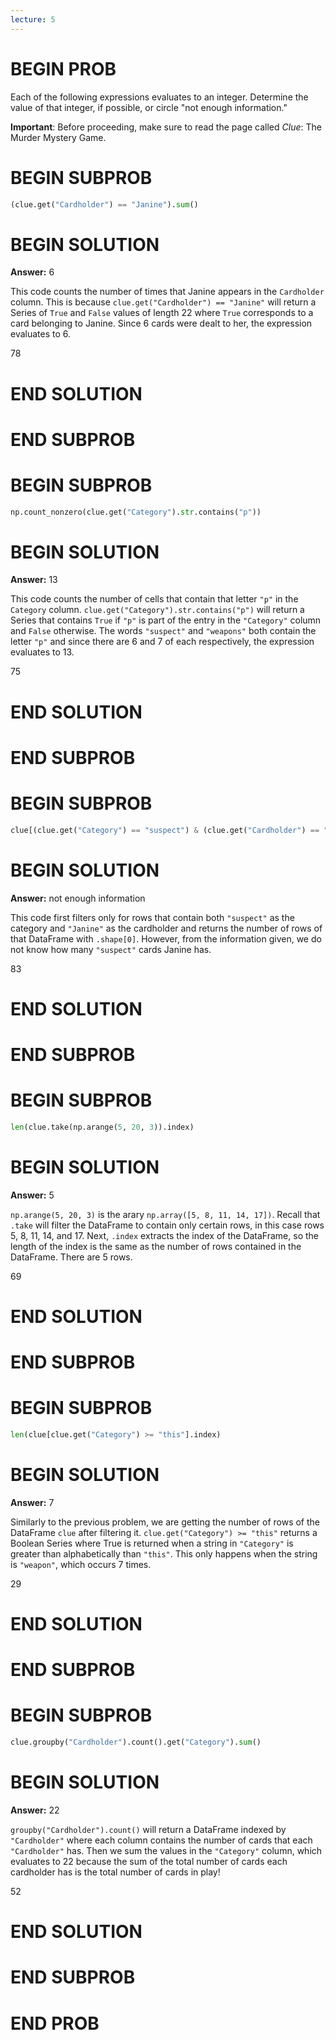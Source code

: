 ```yaml
---
lecture: 5
---
```


# BEGIN PROB

Each of the following expressions evaluates to an integer.
Determine the value of that integer, if possible, or circle "not enough
information.\"

**Important**: Before proceeding, make sure to read the page called *Clue*: The Murder Mystery Game.

# BEGIN SUBPROB

```py 
(clue.get("Cardholder") == "Janine").sum() 
```

# BEGIN SOLUTION

**Answer:** 6

This code counts the number of times that Janine appears in the `Cardholder` column. This is because `clue.get("Cardholder") == "Janine"` will return a Series of `True` and `False` values of length 22 where `True` corresponds to a card belonging to Janine. Since 6 cards were dealt to her, the expression evaluates to 6. 

<average>78</average>

# END SOLUTION

# END SUBPROB

# BEGIN SUBPROB

```py
np.count_nonzero(clue.get("Category").str.contains("p")) 
```

# BEGIN SOLUTION

**Answer:** 13

This code counts the number of cells that contain that letter `"p"` in the `Category` column. `clue.get("Category").str.contains("p")` will return a Series that contains `True` if `"p"` is part of the entry in the `"Category"` column and `False` otherwise. The words `"suspect"` and `"weapons"` both contain the letter `"p"` and since there are 6 and 7 of each respectively, the expression evaluates to 13. 

<average>75</average>


# END SOLUTION

# END SUBPROB

# BEGIN SUBPROB

```py 
clue[(clue.get("Category") == "suspect") & (clue.get("Cardholder") == "Janine")].shape[0] 
```

# BEGIN SOLUTION

**Answer:** not enough information

This code first filters only for rows that contain both `"suspect"` as the category and `"Janine"` as the cardholder and returns the number of rows of that DataFrame with `.shape[0]`. However, from the information given, we do not know how many `"suspect"` cards Janine has. 

<average>83</average>

# END SOLUTION

# END SUBPROB

# BEGIN SUBPROB

```py
len(clue.take(np.arange(5, 20, 3)).index) 
```

# BEGIN SOLUTION

**Answer:** 5

`np.arange(5, 20, 3)` is the arary `np.array([5, 8, 11, 14, 17])`. Recall that `.take` will filter the DataFrame to contain only certain rows, in this case rows 5, 8, 11, 14, and 17. Next, `.index` extracts the index of the DataFrame, so the length of the index is the same as the number of rows contained in the DataFrame. There are 5 rows.

<average>69</average>

# END SOLUTION

# END SUBPROB

# BEGIN SUBPROB

```py
len(clue[clue.get("Category") >= "this"].index) 
```

# BEGIN SOLUTION

**Answer:** 7

Similarly to the previous problem, we are getting the number of rows of the DataFrame `clue` after filtering it. `clue.get("Category") >= "this"` returns a Boolean Series where True is returned when a string in `"Category"` is greater than alphabetically than `"this"`. This only happens when the string is `"weapon"`, which occurs 7 times. 

<average>29</average>

# END SOLUTION

# END SUBPROB

# BEGIN SUBPROB

```py
clue.groupby("Cardholder").count().get("Category").sum() 
```

# BEGIN SOLUTION

**Answer:** 22

`groupby("Cardholder").count()` will return a DataFrame indexed by `"Cardholder"` where each column contains the number of cards that each `"Cardholder"` has.  Then we sum the values in the `"Category"` column, which evaluates to 22  because the sum of the total number of cards each cardholder has is the total number of cards in play!

<average>52</average>

# END SOLUTION

# END SUBPROB

# END PROB